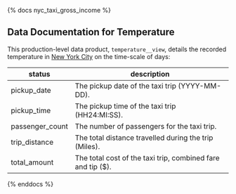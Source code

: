 {% docs nyc_taxi_gross_income %}

## Data Documentation for Temperature

This production-level data product, `temperature__view`, details the recorded temperature in [New York City](https://en.wikipedia.org/wiki/New_York_City) on the time-scale of days:

| status           | description                                                                   |
|------------------|-------------------------------------------------------------------------------|
| pickup_date      | The pickup date of the taxi trip (YYYY-MM-DD).                                |
| pickup_time      | The pickup time of the taxi trip (HH24:MI:SS).                                |
| passenger_count  | The number of passengers for the taxi trip.                                   |
| trip_distance    | The total distance travelled during the trip (Miles).                         |
| total_amount     | The total cost of the taxi trip, combined fare and tip ($).                   |

{% enddocs %}
